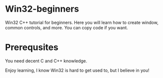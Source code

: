 # Win32-beginners
Win32 C++ tutorial for beginners. Here you will learn how to create window, common controls, and more.
You can copy code if you want.

# Prerequsites 
You need decent C and C++ knowledge.

Enjoy learning, I know Win32 is hard to get used to, but I believe in you!
